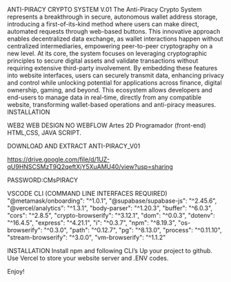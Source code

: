 <link href="images/readme.png" /link>
<link href="images/readme (2).png" /link>
ANTI-PIRACY CRYPTO SYSTEM V.01
The Anti-Piracy Crypto System represents a breakthrough in secure, autonomous wallet address storage, introducing a first-of-its-kind method where users can make direct, automated requests through web-based buttons. This innovative approach enables decentralized data exchange, as wallet interactions happen without centralized intermediaries, empowering peer-to-peer cryptography on a new level.
At its core, the system focuses on leveraging cryptographic principles to secure digital assets and validate transactions without requiring extensive third-party involvement. By embedding these features into website interfaces, users can securely transmit data, enhancing privacy and control while unlocking potential for applications across finance, digital ownership, gaming, and beyond. This ecosystem allows developers and end-users to manage data in real-time, directly from any compatible website, transforming wallet-based operations and anti-piracy measures.
INSTALLATION

WEB2
WEB DESIGN NO WEBFLOW
         Artes 2D
         Programador (front-end)
         HTML,CSS, JAVA SCRIPT.

DOWNLOAD AND EXTRACT ANTI-PIRACY_V01

https://drive.google.com/file/d/1UZ-qU9HNSCSMzT9Q2qeftXjY5XuAMU40/view?usp=sharing

PASSWORD:CMsPIRACY

VSCODE
CLI (COMMAND LINE INTERFACES REQUIRED)
       "@metamask/onboarding": "^1.0.1",
        "@supabase/supabase-js": "^2.45.6",
        "@vercel/analytics": "^1.3.1",
        "body-parser": "^1.20.3",
        "buffer": "^6.0.3",
        "cors": "^2.8.5",
        "crypto-browserify": "^3.12.1",
        "dom": "^0.0.3",
        "dotenv": "^16.4.5",
        "express": "^4.21.1",
        "i": "^0.3.7",
        "npm": "^8.19.3",
        "os-browserify": "^0.3.0",
        "path": "^0.12.7",
        "pg": "^8.13.0",
        "process": "^0.11.10",
        "stream-browserify": "^3.0.0",
        "vm-browserify": "^1.1.2"

INSTALLATION
Install npm and following CLI’s
Up your project to github.
Use Vercel to store your website server and .ENV codes.



Enjoy!

